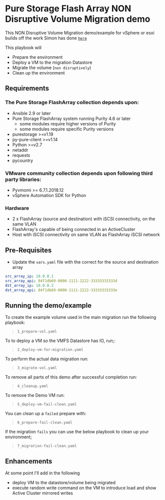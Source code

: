 # Pure Storage Flash Array NON Disruptive Volume Migration demo
This NON Disruptive Volume Migration demo/example for vSphere or esxi builds off the work Simon has done [`here`](https://github.com/PureStorage-OpenConnect/ansible-playbook-examples/tree/master/flasharray/live-migration)


This playbook will
- Prepare the environment
- Deploy a VM to the migration Datastore
- Migrate the volume (`non disruptively`)
- Clean up the environment

## Requirements
### The Pure Storage FlashArray collection depends upon:
- Ansible 2.9 or later
- Pure Storage FlashArray system running Purity 4.6 or later
  - some modules require higher versions of Purity
  - some modules require specific Purity versions
- purestorage >=v1.19
- py-pure-client >=v1.14
- Python >=v2.7
- netaddr
- requests
- pycountry

### VMware community collection depends upon following third party libraries:
- Pyvmomi >= 6.7.1.2018.12
- vSphere Automation SDK for Python

### Hardware
- 2 x FlashArray (source and destination) with iSCSI connectivity, on the same VLAN
- FlashArray's capable of being connected in an ActiveCluster
- Host with iSCSI connectivity on same VLAN as FlashArray iSCSI network

## Pre-Requisites
- Update the ``vars.yaml`` file with the correct for the source and destination array
``` YAML
src_array_ip: 10.0.0.1
src_array_api: 84f1db69-0000-1111-2222-33333333333d
dst_array_ip: 10.0.0.2
dst_array_api: 84f1db69-0000-1111-2222-33333333333e
  ```

## Running the demo/example
To create the example volume used in the main migration run the following playbook:
> `1_prepare-vol.yaml`

To to deploy a VM so the VMFS Datastore has IO, run;:
> `2_deploy-vm-for-migration.yaml`

To perform the actual data migration run:
> `3_migrate-vol.yaml`

To remove all parts of this demo after successful completion run:
> `4_cleanup.yaml`

To remove the Demo VM run:
> `5_deploy-vm-fail-clean.yaml`

You can clean up a `failed` prepare with:
> `6_prepare-fail-clean.yaml`

If the migration `fails` you can use the below playbook to clean up your environment;
> `7_migration-fail-clean.yaml`

## Enhancements
At some point I'll add in the following
- deploy VM to the datastore/volume being migrated
- execute random write command on the VM to introduce load and show Active Cluster mirrored writes
